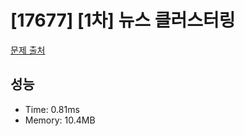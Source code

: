# [17677] [1차] 뉴스 클러스터링

[문제 출처](https://school.programmers.co.kr/learn/courses/30/lessons/17677)

## 성능

- Time: 0.81ms
- Memory: 10.4MB